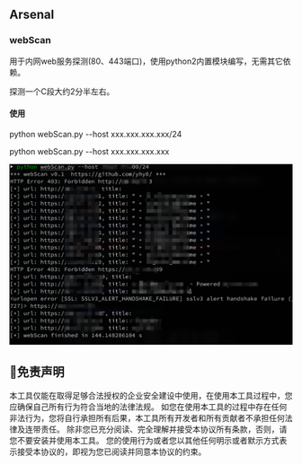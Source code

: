 ## Arsenal

### webScan

 用于内网web服务探测(80、443端口)，使用python2内置模块编写，无需其它依赖。

 探测一个C段大约2分半左右。

#### 使用



python webScan.py --host xxx.xxx.xxx.xxx/24

python webScan.py --host xxx.xxx.xxx.xxx

![image-20201218151313574](images/webScan.png)



## 📜免责声明

本工具仅能在取得足够合法授权的企业安全建设中使用，在使用本工具过程中，您应确保自己所有行为符合当地的法律法规。 如您在使用本工具的过程中存在任何非法行为，您将自行承担所有后果，本工具所有开发者和所有贡献者不承担任何法律及连带责任。 除非您已充分阅读、完全理解并接受本协议所有条款，否则，请您不要安装并使用本工具。 您的使用行为或者您以其他任何明示或者默示方式表示接受本协议的，即视为您已阅读并同意本协议的约束。